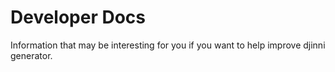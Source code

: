 # Developer Docs

Information that may be interesting for you if you want to help improve djinni generator.